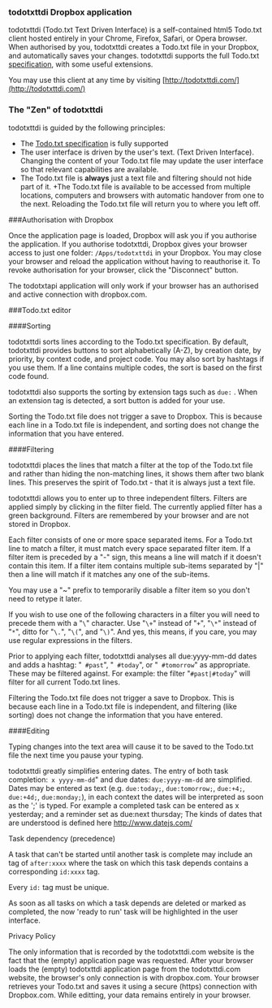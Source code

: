 ### todotxttdi Dropbox application

todotxttdi (Todo.txt Text Driven Interface) is a self-contained html5 Todo.txt client hosted entirely in your Chrome, Firefox, Safari, or Opera browser. When authorised by you, todotxttdi creates a Todo.txt file in your Dropbox, and automatically saves your changes. todotxttdi supports the full Todo.txt [specification](https://github.com/ginatrapani/todo.txt-cli/wiki/The-Todo.txt-Format), with some useful extensions.

You may use this client at any time by visiting [http://todotxttdi.com/](http://todotxttdi.com/)

### The "Zen" of todotxttdi

todotxttdi is guided by the following principles:

+ The [Todo.txt specification](https://github.com/ginatrapani/todo.txt-cli/wiki/The-Todo.txt-Format) is fully supported 
+ The user interface is driven by the user's text. (Text Driven Interface). Changing the content of your Todo.txt file may update the user interface so that relevant capabilities are available.
+ The Todo.txt file is **always** just a text file and filtering should not hide part of it.
+The Todo.txt file is available to be accessed from multiple locations, computers and browsers with automatic handover from one to the next. Reloading the Todo.txt file will return you to where you left off.

###Authorisation with Dropbox

Once the application page is loaded, Dropbox will ask you if you authorise the application. If you authorise todotxttdi, Dropbox gives your browser access to just one folder: `/Apps/todotxttdi` in your Dropbox. You may close your browser and reload the application without having to reauthorise it. To revoke authorisation for your browser, click the "Disconnect" button.

The todotxtapi application will only work if your browser has an authorised and active connection with dropbox.com.

###Todo.txt editor

####Sorting

todotxttdi sorts lines according to the Todo.txt specification. By default, todotxttdi provides buttons to sort alphabetically (A-Z), by creation date, by priority, by context code, and project code. You may also sort by hashtags if you use them. If a line contains multiple codes, the sort is based on the first code found.

todotxttdi also supports the sorting by extension tags such as `due:` . When an extension tag is detected, a sort button is added for your use.

Sorting the Todo.txt file does not trigger a save to Dropbox. This is because each line in a Todo.txt file is independent, and sorting does not change the information that you have entered.

####Filtering

todotxttdi places the lines that match a filter at the top of the Todo.txt file and rather than hiding the non-matching lines, it shows them after two blank lines. This preserves the spirit of Todo.txt - that it is always just a text file.

todotxttdi allows you to enter up to three independent filters. Filters are applied simply by clicking in the filter field. The currently applied filter has a green background. Filters are remembered by your browser and are not stored in Dropbox.

Each filter consists of one or more space separated items. For a Todo.txt line to match a filter, it must match every space separated filter item. If a filter item is preceded by a "-" sign, this means a line will match if it doesn't contain this item. If a filter item contains multiple sub-items separated by "|" then a line will match if it matches any one of the sub-items.

You may use a "~" prefix to temporarily disable a filter item so you don't need to retype it later.

If you wish to use one of the following characters in a filter you will need to precede them with a "`\`" character. Use "`\+`" instead of "`+`", "`\*`" instead of "`*`", ditto for "`\.`", "`\(`", and "`\)`". And yes, this means, if you care, you may use regular expressions in the filters.

Prior to applying each filter, todotxttdi analyses all due:yyyy-mm-dd dates and adds a hashtag: "` #past`", "` #today`", or "` #tomorrow`" as appropriate. These may be filtered against. For example: the filter "`#past|#today`" will filter for all current Todo.txt lines.

Filtering the Todo.txt file does not trigger a save to Dropbox. This is because each line in a Todo.txt file is independent, and filtering (like sorting) does not change the information that you have entered.

####Editing

Typing changes into the text area will cause it to be saved to the Todo.txt file the next time you pause your typing.

todotxttdi greatly simplifies entering dates. The entry of both task completion:` x yyyy-mm-dd`" and due dates: `due:yyyy-mm-dd` are simplified. Dates may be entered as text (e.g. `due:today;`, `due:tomorrow;`, `due:+4;`, `due:+4d;`, `due:monday;`), in each context the dates will be interpreted as soon as the ';' is typed. For example a completed task can be entered as x yesterday; and a reminder set as due:next thursday; The kinds of dates that are understood is defined here http://www.datejs.com/

Task dependency (precedence)

A task that can't be started until another task is complete may include an tag of `after:xxxx` where the task on which this task depends contains a corresponding `id:xxxx` tag.

Every `id:` tag must be unique.

As soon as all tasks on which a task depends are deleted or marked as completed, the now 'ready to run' task will be highlighted in the user interface.

Privacy Policy

The only information that is recorded by the todotxttdi.com website is the fact that the (empty) application page was requested. After your browser loads the (empty) todotxttdi application page from the todotxttdi.com website, the browser's only connection is with dropbox.com. Your browser retrieves your Todo.txt and saves it using a secure (https) connection with Dropbox.com. While editting, your data remains entirely in your browser.